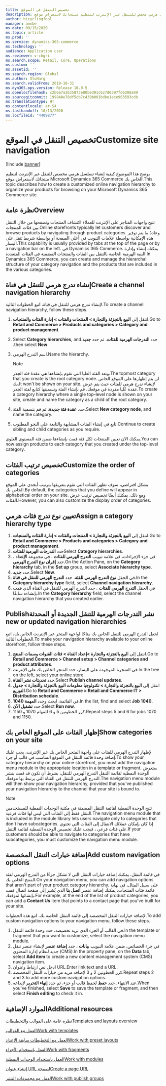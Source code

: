 ```yaml
---
title: تخصيص التنقل في الموقع
description: يوضح هذا الموضوع كيفية إنشاء تسلسل هرمي مخصص للتنقل عبر الإنترنت لتنظيم منتجاتك لاستعراض موقع Microsoft Dynamics 365 Commerce الخاص بك.
author: bicyclingfool
manager: annbe
ms.date: 09/15/2020
ms.topic: article
ms.prod: ''
ms.service: dynamics-365-commerce
ms.technology: ''
audience: Application user
ms.reviewer: v-chgri
ms.search.scope: Retail, Core, Operations
ms.custom: ''
ms.assetid: ''
ms.search.region: Global
ms.author: StuHarg
ms.search.validFrom: 2019-10-31
ms.dyn365.ops.version: Release 10.0.5
ms.openlocfilehash: c2b6a7a3b35873e80be391c627d0397fd6398a99
ms.sourcegitcommit: 199848e78df5cb7c439b001bdbe1ece963593cdb
ms.translationtype: HT
ms.contentlocale: ar-SA
ms.lasthandoff: 10/13/2020
ms.locfileid: "4409877"
---
```

# <a name="customize-site-navigation"></a><span data-ttu-id="298d8-103">تخصيص التنقل في الموقع</span><span class="sxs-lookup"><span data-stu-id="298d8-103">Customize site navigation</span></span>


[!include [banner](includes/banner.md)]

<span data-ttu-id="298d8-104">يوضح هذا الموضوع كيفية إنشاء تسلسل هرمي مخصص للتنقل عبر الإنترنت لتنظيم منتجاتك لاستعراض موقع Microsoft Dynamics 365 Commerce الخاص بك.</span><span class="sxs-lookup"><span data-stu-id="298d8-104">This topic describes how to create a customized online navigation hierarchy to organize your products for browsing on your Microsoft Dynamics 365 Commerce site.</span></span>

## <a name="overview"></a><span data-ttu-id="298d8-105">نظرة عامة</span><span class="sxs-lookup"><span data-stu-id="298d8-105">Overview</span></span>

<span data-ttu-id="298d8-106">تتيح واجهات المتاجر على الإنترنت للعملاء اكتشاف المنتجات وتصفحها من خلال التنقل بين فئات المنتجات.</span><span class="sxs-lookup"><span data-stu-id="298d8-106">Online storefronts typically let customers discover and browse products by navigating through product categories.</span></span> <span data-ttu-id="298d8-107">وعادةً ما يتم توفير هذه الإمكانية بواسطة علامات التبويب في أعلي الصفحة أو بواسطة شريط تنقل على اليسار.</span><span class="sxs-lookup"><span data-stu-id="298d8-107">This capability is usually provided by tabs at the top of the page or by a navigation bar on the left.</span></span> <span data-ttu-id="298d8-108">في Dynamics 365 Commerce، يمكنك إنشاء وإدارة البنية الهرمية الخاصة بالتنقل بين الفئات والمنتجات المضمنة في الفئات المتعددة.</span><span class="sxs-lookup"><span data-stu-id="298d8-108">In Dynamics 365 Commerce, you can create and manage the hierarchal structure of your category navigation and the products that are included in the various categories.</span></span>

## <a name="create-a-channel-navigation-hierarchy"></a><span data-ttu-id="298d8-109">إنشاء تدرج هرمي للتنقل في قناة</span><span class="sxs-lookup"><span data-stu-id="298d8-109">Create a channel navigation hierarchy</span></span>

<span data-ttu-id="298d8-110">لإنشاء تدرج هرمي للتنقل في قناة، اتبع الخطوات التالية.</span><span class="sxs-lookup"><span data-stu-id="298d8-110">To create a channel navigation hierarchy, follow these steps.</span></span>

1. <span data-ttu-id="298d8-111">انتقل إلى **البيع بالتجزئة والتجارة \> المنتجات والفئات \> إدارة الفئات والمنتجات**.</span><span class="sxs-lookup"><span data-stu-id="298d8-111">Go to **Retail and Commerce \> Products and categories \> Category and product management**.</span></span>
1. <span data-ttu-id="298d8-112">حدد **‏‫التدرجات الهرمية للفئات**، ثم حدد **جديد**.</span><span class="sxs-lookup"><span data-stu-id="298d8-112">Select **Category hierarchies**, and then select **New**.</span></span>
1. <span data-ttu-id="298d8-113">اسم التدرج الهرمي.</span><span class="sxs-lookup"><span data-stu-id="298d8-113">Name the hierarchy.</span></span>

    > [!NOTE]
    > <span data-ttu-id="298d8-114">وتعد الفئة العليا التي تقوم بإنشاءها هي عقدة فئة الجذر.</span><span class="sxs-lookup"><span data-stu-id="298d8-114">The topmost category that you create is the root category node.</span></span> <span data-ttu-id="298d8-115">لن يتم إظهارها على الموقع الخاص بك.</span><span class="sxs-lookup"><span data-stu-id="298d8-115">It won't be shown on your site.</span></span> <span data-ttu-id="298d8-116">لإنشاء تدرج هرمي للفئات حيث يتم عرض عقدة عُليا مفردة في موقعك، قم بإنشاء الفئة وتسميتها كتابع لفئة الجذر.</span><span class="sxs-lookup"><span data-stu-id="298d8-116">To create a category hierarchy where a single top-level node is shown on your site, create and name the category as a child of the root category.</span></span>

1. <span data-ttu-id="298d8-117">حدد **عقدة فئة جديدة**، ثم قم بتسمية الفئة.</span><span class="sxs-lookup"><span data-stu-id="298d8-117">Select **New category node**, and name the category.</span></span>
1. <span data-ttu-id="298d8-118">تابع في إنشاء الفئات المشابهة والتابعة على النحو المطلوب.</span><span class="sxs-lookup"><span data-stu-id="298d8-118">Continue to create sibling and child categories as you require.</span></span>

<span data-ttu-id="298d8-119">يمكنك الآن تعيين المنتجات لكل فئة قمت بإنشاءها ضمن فئة المستوي العلوي.</span><span class="sxs-lookup"><span data-stu-id="298d8-119">You can now assign products to each category that you created under the top-level category.</span></span>

## <a name="customize-the-order-of-categories"></a><span data-ttu-id="298d8-120">تخصيص ترتيب الفئات</span><span class="sxs-lookup"><span data-stu-id="298d8-120">Customize the order of categories</span></span>

<span data-ttu-id="298d8-121">بشكل افتراضي، سوف تظهر الفئات التي تقوم بتعريفها بترتيب أبجدي على الموقع الخاص بك.</span><span class="sxs-lookup"><span data-stu-id="298d8-121">By default, the categories that you define will appear in alphabetical order on your site.</span></span> <span data-ttu-id="298d8-122">ومع ذلك، يمكنك أيضًا تخصيص ترتيب عرض الفئات.</span><span class="sxs-lookup"><span data-stu-id="298d8-122">However, you can also customize the display order of categories.</span></span>

## <a name="assign-a-category-hierarchy-type"></a><span data-ttu-id="298d8-123">تعيين نوع تدرج فئات هرمي</span><span class="sxs-lookup"><span data-stu-id="298d8-123">Assign a category hierarchy type</span></span>

1. <span data-ttu-id="298d8-124">انتقل إلى **البيع بالتجزئة والتجارة \> المنتجات والفئات \> إدارة الفئات والمنتجات**.</span><span class="sxs-lookup"><span data-stu-id="298d8-124">Go to **Retail and Commerce \> Products and categories \> Category and product management**.</span></span>
1. <span data-ttu-id="298d8-125">حدد **التدرجات الهرمية للفئات**</span><span class="sxs-lookup"><span data-stu-id="298d8-125">Select **Category hierarchies**.</span></span>
1. <span data-ttu-id="298d8-126">في جزء الإجراءات، في علامة تبويب **التدرج الهرمي للفئات** ، في مجموعة **الإعداد‬** ، حدد **إقران نوع التدرج الهرمي**.</span><span class="sxs-lookup"><span data-stu-id="298d8-126">On the Action Pane, on the **Category hierarchy** tab, in the **Set up** group, select **Associate hierarchy type**.</span></span>
1. <span data-ttu-id="298d8-127">حدد **جديد**.</span><span class="sxs-lookup"><span data-stu-id="298d8-127">Select **New**.</span></span>
1. <span data-ttu-id="298d8-128">في الحقل **نوع التدرج الهرمي للفئة**، حدد **التدرج الهرمي للتنقل في قناة**.</span><span class="sxs-lookup"><span data-stu-id="298d8-128">In the **Category hierarchy type** field, select **Channel navigation hierarchy**.</span></span>
1. <span data-ttu-id="298d8-129">في الحقل **التدرج الهرمي للفئات** ، حدد التدرج الهرمي للتنقل في القناة‬ الذي قمت بإنشاءه سابقًا.</span><span class="sxs-lookup"><span data-stu-id="298d8-129">In the **Category hierarchy** field, select the channel navigation hierarchy that you created earlier.</span></span>

## <a name="publish-new-or-updated-navigation-hierarchies"></a><span data-ttu-id="298d8-130">نشر ‏‫التدرجات الهرمية للتنقل الجديدة أو المحدثة</span><span class="sxs-lookup"><span data-stu-id="298d8-130">Publish new or updated navigation hierarchies</span></span>

<span data-ttu-id="298d8-131">لجعل التدرج الهرمي للتنقل الخاص بك متاحًا لواجهة المتجر عبر الإنترنت الخاص بك، اتبع الخطوات التالية.</span><span class="sxs-lookup"><span data-stu-id="298d8-131">To make your navigation hierarchy available to your online storefront, follow these steps.</span></span>

1. <span data-ttu-id="298d8-132">انتقل إلى **البيع بالتجزئة والتجارة \>إعداد القناة \> فئات القنوات وسمات المنتج**.</span><span class="sxs-lookup"><span data-stu-id="298d8-132">Go to **Retail and Commerce \> Channel setup \> Channel categories and product attributes**.</span></span>
1. <span data-ttu-id="298d8-133">في الشجرة الموجودة على اليسار، حدد المتجر الخاص بك على الإنترنت.</span><span class="sxs-lookup"><span data-stu-id="298d8-133">In the tree on the left, select your online store.</span></span>
1. <span data-ttu-id="298d8-134">حدد **تحديثات نشر القناة**.</span><span class="sxs-lookup"><span data-stu-id="298d8-134">Select **Publish channel updates**.</span></span>
1. <span data-ttu-id="298d8-135">انتقل إلى **البيع بالتجزئة والتجارة \> تكنولوجيا معلومات البيع بالتجزئة والتجارة \> جدول التوزيع**.</span><span class="sxs-lookup"><span data-stu-id="298d8-135">Go to **Retail and Commerce \> Retail and Commerce IT \> Distribution schedule**.</span></span>
1. <span data-ttu-id="298d8-136">في القائمة، ابحث وحدد **المهمة 1040**.</span><span class="sxs-lookup"><span data-stu-id="298d8-136">In the list, find and select **Job 1040**.</span></span>
1. <span data-ttu-id="298d8-137">حدد **تشغيل الآن**.</span><span class="sxs-lookup"><span data-stu-id="298d8-137">Select **Run now**.</span></span>
1. <span data-ttu-id="298d8-138">كرر الخطوتين 5 و 6 للمهام 1070 و 1150.</span><span class="sxs-lookup"><span data-stu-id="298d8-138">Repeat steps 5 and 6 for jobs 1070 and 1150.</span></span>

## <a name="show-categories-on-your-site"></a><span data-ttu-id="298d8-139">إظهار الفئات على الموقع الخاص بك</span><span class="sxs-lookup"><span data-stu-id="298d8-139">Show categories on your site</span></span>

<span data-ttu-id="298d8-140">لإظهار التدرج الهرمي للفئات على واجهة المتجر الخاص بك عبر الإنترنت، يجب عليك إضافة وحدة قائمة التنقل في الموقع المناسب في قالب أو جزء.</span><span class="sxs-lookup"><span data-stu-id="298d8-140">To show your category hierarchy on your online storefront, you must add the navigation menu module in the appropriate location in a template or fragment.</span></span> <span data-ttu-id="298d8-141">ستعرض الوحدة النمطية لقائمة التنقل التدرج الهرمي للتنقل، بشرط أن تكون قد قمت بنشر التدرج الهرمي للتنقل في القناة التي يرتبط بها موقعك.</span><span class="sxs-lookup"><span data-stu-id="298d8-141">The navigation menu module will then show your navigation hierarchy, provided that you've published your navigation hierarchy to the channel that your site is bound to.</span></span>

> [!NOTE]
> <span data-ttu-id="298d8-142">تتيح الوحدة النمطية لقائمة التنقل المضمنة في مكتبة الوحدات النمطية للمستخدمين التنقل فقط إلى الفئات التي ليس لها فئات فرعية.</span><span class="sxs-lookup"><span data-stu-id="298d8-142">The navigation menu module that is included in the module library lets users navigate only to categories that don't have subcategories.</span></span> <span data-ttu-id="298d8-143">إذا كان بإمكان عملائك الانتقال إلى الفئات التي تحتوي على فئات فرعي ، فيجب عليك تخصيص الوحدة النمطية لقائمة التنقل.</span><span class="sxs-lookup"><span data-stu-id="298d8-143">If your customers should be able to navigate to categories that have subcategories, you must customize the navigation menu module.</span></span>

## <a name="add-custom-navigation-options"></a><span data-ttu-id="298d8-144">إضافة خيارات التنقل المخصصة</span><span class="sxs-lookup"><span data-stu-id="298d8-144">Add custom navigation options</span></span>

<span data-ttu-id="298d8-145">في قائمة التنقل، يمكنك إضافة خيارات التنقل التي لا تشكل جزءًا من التدرج الهرمي لفئة المنتج الخاص بك.</span><span class="sxs-lookup"><span data-stu-id="298d8-145">On your navigation menu, you can add navigation options that aren't part of your product category hierarchy.</span></span> <span data-ttu-id="298d8-146">على سبيل المثال، في نهاية قائمة فئات المنتجات، يمكنك إضافة عنصر **اتصل بنا** الذي يُشير إلى صفحة اتصال قمت بإنشائها لموقعك.</span><span class="sxs-lookup"><span data-stu-id="298d8-146">For example, at the end of the list of product categories, you can add a **Contact Us** item that points to a contact page that you've built for your site.</span></span>

<span data-ttu-id="298d8-147">لإضافة خيارات التنقل المخصصة إلى قائمة التنقل الخاصة بك، اتبع هذه الخطوات.</span><span class="sxs-lookup"><span data-stu-id="298d8-147">To add custom navigation options to your navigation menu, follow these steps.</span></span>

1. <span data-ttu-id="298d8-148">في القالب أو الجزء الذي تريد تخصيصه، حدد وحدة قائمة التنقل.</span><span class="sxs-lookup"><span data-stu-id="298d8-148">In the template or fragment that you want to customize, select the navigation menu module.</span></span>
1. <span data-ttu-id="298d8-149">في جزء الخصائص، ضمن علامة التبويب **بيانات** ، حدد **إضافة عنصر** لإنشاء عنصر تنقل جديد لنظام إدارة المحتوي (CMS).</span><span class="sxs-lookup"><span data-stu-id="298d8-149">In the property pane, on the **Data** tab, select **Add item** to create a new content management system (CMS) navigation item.</span></span>
1. <span data-ttu-id="298d8-150">ادخل نص ارتباط وعنوان URL.</span><span class="sxs-lookup"><span data-stu-id="298d8-150">Enter link text and a URL.</span></span>
1. <span data-ttu-id="298d8-151">كرر الخطوتين 2 و 3 لإضافة مزيد من خيارات التنقل المخصصة.</span><span class="sxs-lookup"><span data-stu-id="298d8-151">Repeat steps 2 and 3 to add more custom navigation options.</span></span>
1. <span data-ttu-id="298d8-152">عند الانتهاء، حدد **حفظ** لحفظ قالب أو جزء، ثم حدد **إنهاء التحرير** لإيداعه.</span><span class="sxs-lookup"><span data-stu-id="298d8-152">When you've finished, select **Save** to save the template or fragment, and then select **Finish editing** to check it in.</span></span>

## <a name="additional-resources"></a><span data-ttu-id="298d8-153">الموارد الإضافية</span><span class="sxs-lookup"><span data-stu-id="298d8-153">Additional resources</span></span>

[<span data-ttu-id="298d8-154">نظرة عامة على القوالب والتخطيطات</span><span class="sxs-lookup"><span data-stu-id="298d8-154">Templates and layouts overview</span></span>](templates-layouts-overview.md)

[<span data-ttu-id="298d8-155">العمل مع القوالب</span><span class="sxs-lookup"><span data-stu-id="298d8-155">Work with templates</span></span>](work-with-templates.md)

[<span data-ttu-id="298d8-156">العمل مع التخطيطات سابقة الإعداد</span><span class="sxs-lookup"><span data-stu-id="298d8-156">Work with preset layouts</span></span>](work-with-layouts.md)

[<span data-ttu-id="298d8-157">العمل باستخدام الأجزاء</span><span class="sxs-lookup"><span data-stu-id="298d8-157">Work with fragments</span></span>](work-with-fragments.md)

[<span data-ttu-id="298d8-158">العمل باستخدام الوحدات النمطية</span><span class="sxs-lookup"><span data-stu-id="298d8-158">Work with modules</span></span>](work-with-modules.md)

[<span data-ttu-id="298d8-159">إنشاء عنوان URL لصفحة</span><span class="sxs-lookup"><span data-stu-id="298d8-159">Create a page URL</span></span>](create-page-url.md)

[<span data-ttu-id="298d8-160">العمل مع مجموعات النشر</span><span class="sxs-lookup"><span data-stu-id="298d8-160">Work with publish groups</span></span>](publish-groups.md)
